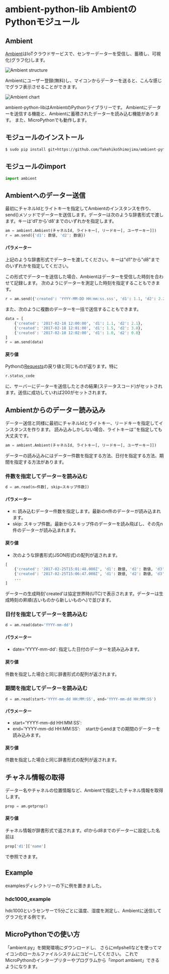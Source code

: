# ambient-python-lib AmbientのPythonモジュール

## Ambient
[Ambient](https://ambidata.io)はIoTクラウドサービスで、センサーデーターを受信し、蓄積し、可視化(グラフ化)します。

![Ambient structure](https://ambidata.io/wp/wp-content/uploads/2016/09/AmbientStructure.jpg)

Ambientにユーザー登録(無料)し、マイコンからデーターを送ると、こんな感じでグラフ表示させることができます。

![Ambient chart](https://ambidata.io/wp/wp-content/uploads/2016/09/fig3-1024x651.jpg)

ambient-python-libはAmbientのPythonライブラリーです。
Ambientにデーターを送信する機能と、Ambientに蓄積されたデーターを読み込む機能があります。
また、MicroPythonでも動作します。

## モジュールのインストール

```sh
$ sudo pip install git+https://github.com/TakehikoShimojima/ambient-python-lib.git
```

## モジュールのimport

```python
import ambient
```
## Ambientへのデーター送信

最初にチャネルIdとライトキーを指定してAmbientのインスタンスを作り、send()メソッドでデーターを送信します。データーは次のような辞書形式で渡します。キーは'd1'から'd8'までのいずれかを指定します。

```python
am = ambient.Ambient(チャネルId, ライトキー[, リードキー[, ユーザーキー]])
r = am.send({'d1': 数値, 'd2': 数値})
```

#### パラメーター
  上記のような辞書形式でデーターを渡してください。キーは"d1"から"d8"までのいずれかを指定してください。

この形式でデーターを送信した場合、Ambientはデーターを受信した時刻を合わせて記録します。 次のようにデーターを測定した時刻を指定することもできます。

```python
r = am.send({'created': 'YYYY-MM-DD HH:mm:ss.sss', 'd1': 1.1, 'd2': 2.2})
```

また、次のように複数のデーターを一括で送信することもできます。

```python
data = [
    {'created': '2017-02-18 12:00:00', 'd1': 1.1, 'd2': 2.1},
    {'created': '2017-02-18 12:01:00', 'd1': 1.5, 'd2': 3.8},
    {'created': '2017-02-18 12:02:00', 'd1': 1.0, 'd2': 0.8}
]
r = am.send(data)
```

#### 戻り値

Pythonの[Requests](http://requests-docs-ja.readthedocs.io/en/latest/)の戻り値と同じものが返ります。特に

```python
r.status_code
```

に、サーバーにデーターを送信したときの結果(ステータスコード)がセットされます。送信に成功していれば200がセットされます。

## Ambientからのデーター読み込み

データー送信と同様に最初にチャネルIdとライトキー、リードキーを指定してインスタンスを作ります。
読み込みしかしない場合、ライトキーは''を指定しても大丈夫です。

```python
am = ambient.Ambient(チャネルId, ライトキー[, リードキー[, ユーザーキー]])
```

データーの読み込みにはデーター件数を指定する方法、日付を指定する方法、期間を指定する方法があります。

### 件数を指定してデーターを読み込む

```python
d = am.read(n=件数[, skip=スキップ件数])
```

#### パラメーター

* n: 読み込むデーター件数を指定します。最新のn件のデーターが読み込まれます。
* skip: スキップ件数。最新からスキップ件のデーターを読み飛ばし、その先n件のデーターが読み込まれます。

#### 戻り値

* 次のような辞書形式(JSON形式)の配列が返されます。

```python
[
    {'created': '2017-02-25T15:01:48.000Z', 'd1': 数値, 'd2': 数値, 'd3': 数値},
    {'created': '2017-02-25T15:06:47.000Z', 'd1': 数値, 'd2': 数値, 'd3': 数値},
    ...
]
```

データーの生成時刻'created'は協定世界時(UTC)で表示されます。データーは生成時刻の昇順(古いものから新しいものへ)で並びます。

### 日付を指定してデーターを読み込む

```python
d = am.read(date='YYYY-mm-dd')
```

#### パラメーター

* date='YYYY-mm-dd': 指定した日付のデーターを読み込みます。

#### 戻り値

件数を指定した場合と同じ辞書形式の配列が返されます。

### 期間を指定してデーターを読み込む

```python
d = am.read(start='YYYY-mm-dd HH:MM:SS', end='YYYY-mm-dd HH:MM:SS')
```

#### パラメーター

* start='YYYY-mm-dd HH:MM:SS':
* end='YYYY-mm-dd HH:MM:SS':
　startからendまでの期間のデーターを読み込みます。

#### 戻り値

件数を指定した場合と同じ辞書形式の配列が返されます。

## チャネル情報の取得

データー名やチャネルの位置情報など、Ambientで指定したチャネル情報を取得します。

```python
prop = am.getprop()
```

#### 戻り値

チャネル情報が辞書形式で返されます。d1からd8までのデーターに設定した名前は

```python
prop['d1']['name']
```

で参照できます。

## Example

examplesディレクトリーの下に例を置きました。

### hdc1000_example

hdc1000というセンサーで5分ごとに温度、湿度を測定し、Ambientに送信してグラフ化する例です。

## MicroPythonでの使い方

「ambient.py」を開発環境にダウンロードし、
さらにmfpshellなどを使ってマイコンのローカルファイルシステムにコピーしてください。
これでMicroPythonのインタープリターやプログラムから「import ambient」できるようになります。
